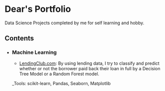 # Dear's Portfolio
Data Science Projects completed by me for self learning and hobby.

## Contents

- ### Machine Learning

	- [LendingClub.com](https://github.com/deartanapol10/ddear10-portfolio/blob/master/LendingClub.com.ipynb): By using lending data, I try to classify and predict whether or not the borrower paid back their loan in full by a Decision Tree Model or a Random Forest model.
	
	

	_Tools: scikit-learn, Pandas, Seaborn, Matplotlib 
